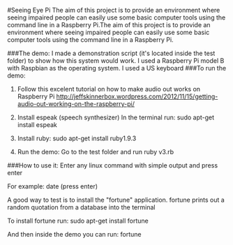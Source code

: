 #Seeing Eye Pi
The aim of this project is to provide an environment where seeing impaired people can easily use some basic computer tools using the command line in a Raspberry Pi.The aim of this project is to provide an environment where seeing impaired people can easily use some basic computer tools using the command line in a Raspberry Pi.

###The demo:
I made a demonstration script (it's located inside the test folder) to show how this system would work.
I used a Raspberry Pi model B with Raspbian as the operating system. I used a US keyboard
###To run the demo:
1) Follow this excelent tutorial on how to make audio out works on Raspberry Pi
http://jeffskinnerbox.wordpress.com/2012/11/15/getting-audio-out-working-on-the-raspberry-pi/

2) Install espeak (speech synthesizer)
In the terminal run:
sudo apt-get install espeak

3) Install ruby:
sudo apt-get install ruby1.9.3

4) Run the demo:
Go to the test folder and run
ruby v3.rb

###How to use it:
Enter any linux command with simple output and press enter

For example:
date (press enter)

A good way to test is to install the "fortune" application.
fortune prints out a random quotation from a database into the terminal

To install fortune run:
sudo apt-get install fortune

And then inside the demo you can run:
fortune<enter>
